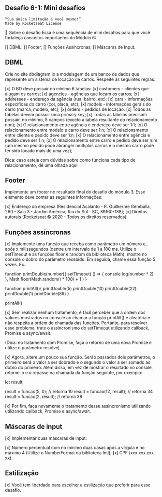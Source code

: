 ## Desafio 6-1: Mini desafios
    “Sua única limitação é você mesmo!”
    Made by Rocketseat License


🚀 Sobre o desafio
Essa é uma sequência de mini desafios para que você fortaleça conceitos importantes do Módulo 6:

[] DBML;
[] Footer;
[] Funções Assíncronas;
[] Máscaras de Input.

## DBML

Crie no site dbdiagram.io a modelagem de um banco de dados que represente um sistema de locação de carros. Respeite as seguintes regras:

[x] O BD deve possuir no mínimo 6 tabelas:
    [x] customers - clientes que alugam os carros;
    [x] agencies - agências que locam os carros;
    [x] addresses - endereço da agência (rua, bairro, etc);
    [x] cars - informações específicas do carro (cor, placa, etc);
    [x] models - informações gerais do carro (marca, modelo, etc);
    [x] orders - pedidos de locação.
[x] Todos as tabelas devem possuir uma primary key;
[x] Todas as tabelas precisam possuir, no mínimo, 5 campos (exceto a tabela resultante do relacionamento n:m);
[x] O relacionamento entre agência e endereço deve ser 1:1;
[x] O relacionamento entre modelo e carro deve ser 1:n;
[x] O relacionamento entre cliente e pedido deve ser 1:n;
[x] O relacionamento entre agência e pedido deve ser 1:n;
[x] O relacionamento entre carro e pedido deve ser n:m (um mesmo pedido pode abranger múltiplos carros e o mesmo carro pode ter sido locado mais de uma vez);

Dica: caso esteja com dúvidas sobre como funciona cada tipo de relacionamento, dê uma olhada aqui

## Footer

Implemente um footer no resultado final do desafio do módulo 3. Esse elemento deve conter as seguintes informações:
<!-- Não foi implementado conforme o desafio do módulo 3, porque não foi encontrado o mesmo para footer -->
[x] Endereço da empresa (Residencial Acalanto - R. Guilherme Gemballa, 260 - Sala 3 - Jardim América, Rio do Sul - SC, 89160-188);
[x] Direitos autorais (Rocketseat © 2020 - Todos os direitos reservados).

## Funções assíncronas

[x] Implemente uma função que receba como parâmetro um número e, após x milissegundos (dentre um intervalo de 1 a 100 ms. Utilize o setTimeout e as funções floor e random da biblioteca Math), mostre no console o dobro do parâmetro recebido. Em seguida, chame essa função 5 vezes. Ex.:

function printDouble(number){
  setTimeout(
    () => {
      console.log(number * 2)
    }, 
    Math.floor(Math.random() * 100) + 1
  )
}

function printAll(){
  printDouble(5)
  printDouble(10)
  printDouble(22)
  printDouble(1)
  printDouble(89)
}

printAll()

[x] Sem realizar nenhum tratamento, é fácil perceber que a ordem dos valores mostrados no console ao chamar a função printAll() é aleatória e não respeita a ordem de chamada das funções. Portanto, para resolver esse problema, trate o assincronismo do setTimeout utilizando callback, Promise e async/await.

(Dica: no tratamento com Promise, faça o retorno de uma nova Promise e utilize o parâmetro resolve).

[x] Agora, altere um pouco sua função. Serão passados dois parâmetros, o primeiro será o valor a ser dobrado e o segundo o valor a ser somado ao dobro do primeiro. Além disso, em vez de mostrar o resultado no console, retorne-o e o repasse na chamada da função seguinte, por exemplo:

let result;

result = funcao(5, 0); // retorna 10
result = funcao(12, result); // retorna 34
result = funcao(2, result); // retorna 38

[x] Por fim, faça novamente o tratamento desse assincronismo utilizando utilizando callback, Promise e async/await.

## Máscaras de input

[x] Implementar duas máscaras de input:

[x] Número percentual com no mínimo duas casas após a vírgula e no máximo 4 (Utilize o NumberFormat da biblioteca Intl);
[x] CPF (xxx.xxx.xxx-xx).

## Estilização

[x] Você tem liberdade para escolher a estilização que preferir para esse desafio.